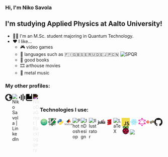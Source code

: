 ### Hi, I'm **Niko Savola**

## I'm studying **Applied Physics** at **Aalto University**!
- 👨‍🎓 I'm an M.Sc. student majoring in Quantum Technology.
- ❤ I like…
    - 🎮 video games
    - 💬 languages such as 🇫🇮🇬🇧🇸🇪🇷🇺🇩🇪🇯🇵🇨🇳 <img alt="SPQR" width="20px" src="https://upload.wikimedia.org/wikipedia/commons/9/98/Roman_SPQR_banner.svg" />
    - 📔 good books
    - 🎞 arthouse movies
    - 🤘 metal music

### My other profiles:

[<img align="left" alt="nikosavola.fi" width="22px" src="https://raw.githubusercontent.com/iconic/open-iconic/master/svg/globe.svg" />][website]
[<img align="left" alt="Niko Savola | LinkedIn" width="22px" src="https://cdn.jsdelivr.net/npm/simple-icons@v3/icons/linkedin.svg" />][linkedin]
[<img align="left" alt="Niko Savola | last.fm" width="22px" src="https://raw.githubusercontent.com/iconic/open-iconic/master/svg/audio-spectrum.svg" />][lastfm]
[<img align="left" alt="Niko Savola | Goodreads" width="22px" src="https://raw.githubusercontent.com/iconic/open-iconic/master/svg/book.svg" />][goodreads]
[<img align="left" alt="NikoDaGreat | Backloggery" width="22px" src="http://entypo.com/images/game-controller.svg" style="filter: invert(100%);"/>][backloggery]

<br />


### Technologies I use:

<img align="left" alt="Atom" width="26px" src="https://raw.githubusercontent.com/github/explore/80688e429a7d4ef2fca1e82350fe8e3517d3494d/topics/atom/atom.png" />
<img align="left" alt="Vim" width="26px" src="https://raw.githubusercontent.com/github/explore/80688e429a7d4ef2fca1e82350fe8e3517d3494d/topics/vim/vim.png" />
<img align="left" alt="Python" width="26px" src="https://raw.githubusercontent.com/github/explore/80688e429a7d4ef2fca1e82350fe8e3517d3494d/topics/python/python.png" />
<img align="left" alt="Matlab" width="26px" src="https://raw.githubusercontent.com/github/explore/80688e429a7d4ef2fca1e82350fe8e3517d3494d/topics/matlab/matlab.png" />
<img align="left" alt="Photoshop" width="26px" src="https://www.adobe.com/content/dam/shared/images/product-icons/svg/photoshop.svg" />
<img align="left" alt="InDesign" width="26px" src="https://www.adobe.com/content/dam/shared/images/product-icons/svg/indesign.svg" />
<img align="left" alt="Illustrator" width="26px" src="https://www.adobe.com/content/dam/shared/images/product-icons/svg/illustrator.svg" />
<img align="left" alt="Julia" width="26px" src="https://raw.githubusercontent.com/github/explore/80688e429a7d4ef2fca1e82350fe8e3517d3494d/topics/julia/julia.png" />
<img align="left" alt="Scala" width="26px" src="https://raw.githubusercontent.com/github/explore/80688e429a7d4ef2fca1e82350fe8e3517d3494d/topics/scala/scala.png" />
<img align="left" alt="LaTeX" width="26px" src="https://images.ctfassets.net/nrgyaltdicpt/h9dpHuVys19B1sOAWvbP6/5f8d4c6d051f63e4ba450befd56f9189/ologo_square_colour_light_bg.svg" />
<img align="left" alt="JavaScript" width="26px" src="https://raw.githubusercontent.com/github/explore/80688e429a7d4ef2fca1e82350fe8e3517d3494d/topics/javascript/javascript.png" />
<img align="left" alt="React" width="26px" src="https://raw.githubusercontent.com/github/explore/80688e429a7d4ef2fca1e82350fe8e3517d3494d/topics/react/react.png" />
<img align="left" alt="GraphQL" width="26px" src="https://raw.githubusercontent.com/github/explore/80688e429a7d4ef2fca1e82350fe8e3517d3494d/topics/graphql/graphql.png" />
<img align="left" alt="Git" width="26px" src="https://raw.githubusercontent.com/github/explore/80688e429a7d4ef2fca1e82350fe8e3517d3494d/topics/git/git.png" />
<img align="left" alt="GitHub" width="26px" src="https://raw.githubusercontent.com/github/explore/78df643247d429f6cc873026c0622819ad797942/topics/github/github.png" />
<img align="left" alt="Raspberry Pi" width="26px" src="https://raw.githubusercontent.com/github/explore/80688e429a7d4ef2fca1e82350fe8e3517d3494d/topics/raspberry-pi/raspberry-pi.png" />

<br />
<br />


<img align="center" src="https://github-readme-stats.vercel.app/api/top-langs/?username=nikosavola&layout=compact&langs_count=10&exclude_repo=friction-simulation" />


<!--img align="left" alt="Niko Savola's Github Stats" src="https://github-readme-stats.codestackr.vercel.app/api?username=nikosavola&show_icons=true&hide_border=true" /-->

[website]: https://nikosavola.fi
[instagram]: https://instagram.com/savvyniko
[linkedin]: https://linkedin.com/in/nikosavola
[lastfm]: https://www.last.fm/user/NikoSukunimi
[goodreads]: https://www.goodreads.com/user/show/17166885-niko
[backloggery]: https://www.backloggery.com/NikoDaGreat
